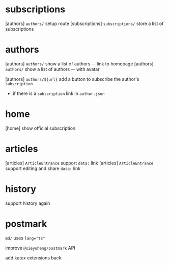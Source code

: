 # subscriptions

[authors] `authors/` setup route
[subscriptions] `subscriptions/` store a list of subscriptions

# authors

[authors] `authors/` show a list of authors -- link to homepage
[authors] `authors/` show a list of authors -- with avatar

[authors] `authors/${url}` add a button to subscribe the author's `subscription`

- if there is a `subscription` link in `author.json`

# home

[home] show official subscription

# articles

[articles] `ArticleEntrance` support `data:` link
[articles] `ArticleEntrance` support editing and share `data:` link

# history

support history again

# postmark

`md/` uses `lang="ts"`

improve `@xieyuheng/postmark` API

add katex extensions back

